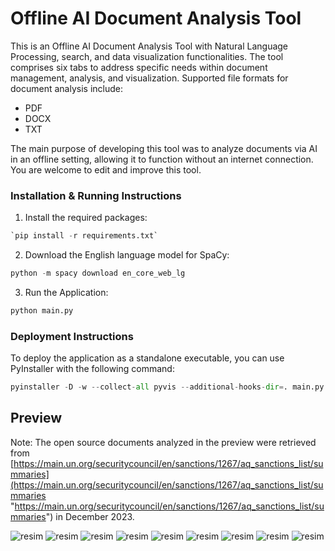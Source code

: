 # Offline AI Document Analysis Tool
This is an Offline AI Document Analysis Tool with Natural Language Processing, search, and data visualization functionalities. The tool comprises six tabs to address specific needs within document management, analysis, and visualization. Supported file formats for document analysis include:

- PDF
- DOCX
- TXT

The main purpose of developing this tool was to analyze documents via AI in an offline setting, allowing it to function without an internet connection. You are welcome to edit and improve this tool.

### Installation & Running Instructions

1. Install the required packages:
```python
`pip install -r requirements.txt`
```

2. Download the English language model for SpaCy:
```python
python -m spacy download en_core_web_lg
```

3. Run the Application:
```python
python main.py
```

### Deployment Instructions

To deploy the application as a standalone executable, you can use PyInstaller with the following command:
```python
pyinstaller -D -w --collect-all pyvis --additional-hooks-dir=. main.py
```

## Preview

Note: The open source documents analyzed in the preview were retrieved from [https://main.un.org/securitycouncil/en/sanctions/1267/aq_sanctions_list/summaries](https://main.un.org/securitycouncil/en/sanctions/1267/aq_sanctions_list/summaries "https://main.un.org/securitycouncil/en/sanctions/1267/aq_sanctions_list/summaries") in December 2023. 

![resim](https://github.com/user-attachments/assets/387cd15d-69ab-4f2e-bcd3-0e48ff178cf2)
![resim](https://github.com/user-attachments/assets/dd1231bd-1eda-4658-b044-1ea685a86d02)
![resim](https://github.com/user-attachments/assets/449de39a-714a-487a-944c-b856d6eaaf5a)
![resim](https://github.com/user-attachments/assets/bcb33e49-1062-43f4-b253-8a2d29c4759d)
![resim](https://github.com/user-attachments/assets/4fa845ac-e79e-425e-9948-6869ee26f4f1)
![resim](https://github.com/user-attachments/assets/42cb8878-d3c9-4170-bc9d-0159720c1020)
![resim](https://github.com/user-attachments/assets/6a48202b-e8e0-45ed-8560-1706303da9b6)
![resim](https://github.com/user-attachments/assets/2f27c699-1be3-42e5-a8cf-b7d5914feb11)
![resim](https://github.com/user-attachments/assets/fc077442-7e80-4114-beac-10d7865a78d5)






